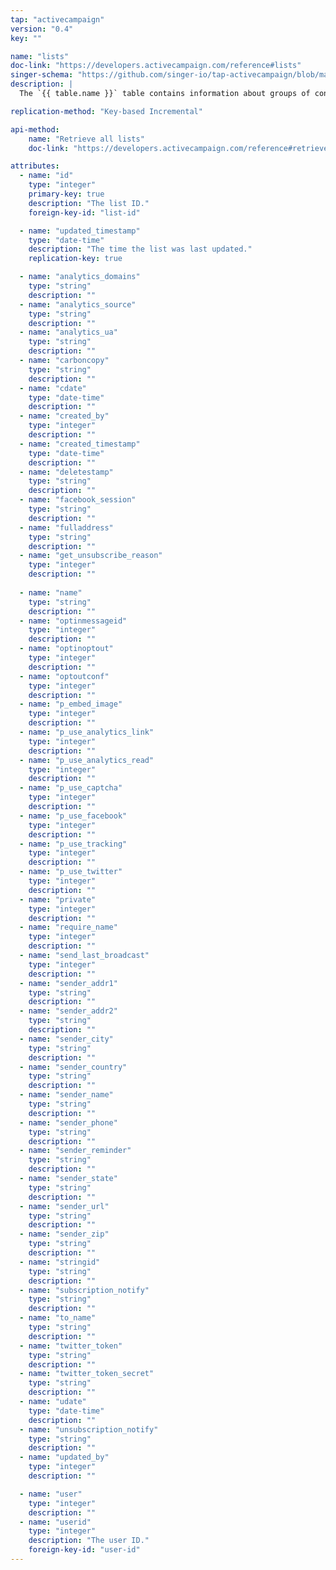 ```yaml
---
tap: "activecampaign"
version: "0.4"
key: ""

name: "lists"
doc-link: "https://developers.activecampaign.com/reference#lists"
singer-schema: "https://github.com/singer-io/tap-activecampaign/blob/master/tap_activecampaign/schemas/lists.json"
description: |
  The `{{ table.name }}` table contains information about groups of contacts that campaigns can be sent to in your {{ integration.display_name }} account.

replication-method: "Key-based Incremental"

api-method:
    name: "Retrieve all lists"
    doc-link: "https://developers.activecampaign.com/reference#retrieve-all-lists"

attributes:
  - name: "id"
    type: "integer"
    primary-key: true
    description: "The list ID."
    foreign-key-id: "list-id"

  - name: "updated_timestamp"
    type: "date-time"
    description: "The time the list was last updated."
    replication-key: true

  - name: "analytics_domains"
    type: "string"
    description: ""
  - name: "analytics_source"
    type: "string"
    description: ""
  - name: "analytics_ua"
    type: "string"
    description: ""
  - name: "carboncopy"
    type: "string"
    description: ""
  - name: "cdate"
    type: "date-time"
    description: ""
  - name: "created_by"
    type: "integer"
    description: ""
  - name: "created_timestamp"
    type: "date-time"
    description: ""
  - name: "deletestamp"
    type: "string"
    description: ""
  - name: "facebook_session"
    type: "string"
    description: ""
  - name: "fulladdress"
    type: "string"
    description: ""
  - name: "get_unsubscribe_reason"
    type: "integer"
    description: ""
  
  - name: "name"
    type: "string"
    description: ""
  - name: "optinmessageid"
    type: "integer"
    description: ""
  - name: "optinoptout"
    type: "integer"
    description: ""
  - name: "optoutconf"
    type: "integer"
    description: ""
  - name: "p_embed_image"
    type: "integer"
    description: ""
  - name: "p_use_analytics_link"
    type: "integer"
    description: ""
  - name: "p_use_analytics_read"
    type: "integer"
    description: ""
  - name: "p_use_captcha"
    type: "integer"
    description: ""
  - name: "p_use_facebook"
    type: "integer"
    description: ""
  - name: "p_use_tracking"
    type: "integer"
    description: ""
  - name: "p_use_twitter"
    type: "integer"
    description: ""
  - name: "private"
    type: "integer"
    description: ""
  - name: "require_name"
    type: "integer"
    description: ""
  - name: "send_last_broadcast"
    type: "integer"
    description: ""
  - name: "sender_addr1"
    type: "string"
    description: ""
  - name: "sender_addr2"
    type: "string"
    description: ""
  - name: "sender_city"
    type: "string"
    description: ""
  - name: "sender_country"
    type: "string"
    description: ""
  - name: "sender_name"
    type: "string"
    description: ""
  - name: "sender_phone"
    type: "string"
    description: ""
  - name: "sender_reminder"
    type: "string"
    description: ""
  - name: "sender_state"
    type: "string"
    description: ""
  - name: "sender_url"
    type: "string"
    description: ""
  - name: "sender_zip"
    type: "string"
    description: ""
  - name: "stringid"
    type: "string"
    description: ""
  - name: "subscription_notify"
    type: "string"
    description: ""
  - name: "to_name"
    type: "string"
    description: ""
  - name: "twitter_token"
    type: "string"
    description: ""
  - name: "twitter_token_secret"
    type: "string"
    description: ""
  - name: "udate"
    type: "date-time"
    description: ""
  - name: "unsubscription_notify"
    type: "string"
    description: ""
  - name: "updated_by"
    type: "integer"
    description: ""

  - name: "user"
    type: "integer"
    description: ""
  - name: "userid"
    type: "integer"
    description: "The user ID."
    foreign-key-id: "user-id"
---
```

